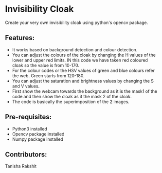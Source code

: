 # Invisibility Cloak
Create your very own invisibility cloak using python's opencv package.

## Features:
* It works based on background detection and colour detection.
* You can adjust the colours of the cloak by changing the H values of the lower and upper red limits. IN this code we have taken red coloured cloak so the value is from 10-170.
* For the colour codes or the HSV values of green and blue colours refer the web. Green starts from 120-180.
* You can adjust the saturation and brightness values by changing the S and V values.
* First show the webcam towards the background as it is the mask1 of the code and then show the cloak as it the mask 2 of the cloak.
* The code is basically the superimposition of the 2 images.

## Pre-requisites:
* Python3 installed
* Opencv package installed
* Numpy package installed

## Contributors:
Tanisha Rakshit
